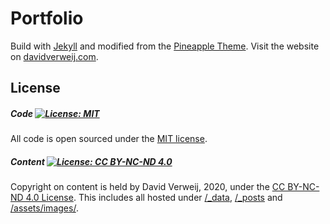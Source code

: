 # Portfolio

Build with [Jekyll](https://jekyllrb.com) and modified from the [Pineapple Theme](https://arnolds.io/pineapple/). Visit the website on [davidverweij.com](www.davidverweij.com).

## License

##### Code [![License: MIT](https://img.shields.io/badge/License-MIT-yellow.svg)](https://opensource.org/licenses/MIT)
All code is open sourced under the [MIT license](LICENSE.md).
##### Content  [![License: CC BY-NC-ND 4.0](https://img.shields.io/badge/License-CC%20BY--NC--ND%204.0-lightgrey.svg)](https://creativecommons.org/licenses/by-nc-nd/4.0/)
Copyright on content is held by David Verweij, 2020, under the [CC BY-NC-ND 4.0 License](LICENSE_CONTENT.md). This includes all hosted under [/\_data](/_data), [/\_posts](/_posts) and [/assets/images/](/assets/images).
